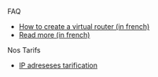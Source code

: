 
FAQ                                                                                                                          
*   [How to create a virtual router (in french)](https://support.cloudwatt.com/kb/faq/mise-en-reseau-et-securite/comment-creer-un-routeur-virtuel.html)     
*   [Read more (in french)](https://support.cloudwatt.com/kb/faq/index.html)                

Nos Tarifs                                                            
                                                                      
*   [IP adreseses tarification](https://www.cloudwatt.com/en/pricing.html)

